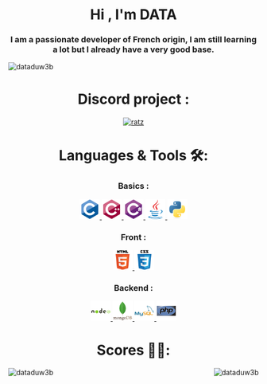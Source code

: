 <h1 align="center">Hi , I'm DATA</h1>
<h3 align="center">I am a passionate developer of French origin, I am still learning a lot but I already have a very good base.</h3>

<p align="left"> <img src="https://komarev.com/ghpvc/?username=dataduw3b&label=Profile%20views&color=0e75b6&style=flat" alt="dataduw3b" /> </p>




<h1 align="center">Discord project :</h1>
<p align="center">
<a href="https://discord.gg/ratz" target="blank"><img align="center" src="https://raw.githubusercontent.com/rahuldkjain/github-profile-readme-generator/master/src/images/icons/Social/discord.svg" alt="ratz" height="30" width="40" /></a>
</p>

<h1 align="center">Languages & Tools 🛠:</h1>

  
<h3 align="center">Basics :</h3>
 <p align="center"> <a href="https://www.cprogramming.com/" target="_blank" rel="noreferrer"> <img src="https://raw.githubusercontent.com/devicons/devicon/master/icons/c/c-original.svg" alt="c" width="40" height="40"/> </a> <a href="https://www.w3schools.com/cpp/" target="_blank" rel="noreferrer"> <img src="https://raw.githubusercontent.com/devicons/devicon/master/icons/cplusplus/cplusplus-original.svg" alt="cplusplus" width="40" height="40"/> </a> <a href="https://www.w3schools.com/cs/" target="_blank" rel="noreferrer"> <img src="https://raw.githubusercontent.com/devicons/devicon/master/icons/csharp/csharp-original.svg" alt="csharp" width="40" height="40"/> <a href="https://www.java.com" target="_blank" rel="noreferrer"> <img src="https://raw.githubusercontent.com/devicons/devicon/master/icons/java/java-original.svg" alt="java" width="40" height="40"/> </a> <a href="https://www.python.org" target="_blank" rel="noreferrer"> <img src="https://raw.githubusercontent.com/devicons/devicon/master/icons/python/python-original.svg" alt="python" width="40" height="40"/> </a>

   
<h3 align="center">Front :</h3>
<p align="center"> <a href="https://www.w3.org/html/" target="_blank" rel="noreferrer"> <img src="https://raw.githubusercontent.com/devicons/devicon/master/icons/html5/html5-original-wordmark.svg" alt="html5" width="40" height="40"/> </a> <a href="https://www.w3schools.com/css/" target="_blank" rel="noreferrer"> <img src="https://raw.githubusercontent.com/devicons/devicon/master/icons/css3/css3-original-wordmark.svg" alt="css3" width="40" height="40"/> </a> 
  
<h3 align="center">Backend :</h3>
<p align="center"> <a href="https://nodejs.org" target="_blank" rel="noreferrer"> <img src="https://raw.githubusercontent.com/devicons/devicon/master/icons/nodejs/nodejs-original-wordmark.svg" alt="nodejs" width="40" height="40"/> </a>
<a href="https://www.mongodb.com/" target="_blank" rel="noreferrer"> <img src="https://raw.githubusercontent.com/devicons/devicon/master/icons/mongodb/mongodb-original-wordmark.svg" alt="mongodb" width="40" height="40"/> </a> <a href="https://www.mysql.com/" target="_blank" rel="noreferrer"> <img src="https://raw.githubusercontent.com/devicons/devicon/master/icons/mysql/mysql-original-wordmark.svg" alt="mysql" width="40" height="40"/> </a> <a href="https://www.php.net" target="_blank" rel="noreferrer"> <img src="https://raw.githubusercontent.com/devicons/devicon/master/icons/php/php-original.svg" alt="php" width="40" height="40"/> </a>
  
<h1 align="center">Scores 👨‍💻:</h1>
  
<p><img align="left" src="https://github-readme-stats.vercel.app/api/top-langs?username=dataduw3b&show_icons=true&locale=en&layout=compact" alt="dataduw3b" /></p>
<p>&nbsp;<img align="right" src="https://github-readme-stats.vercel.app/api?username=dataduw3b&show_icons=true&locale=en" alt="dataduw3b" /></p>

